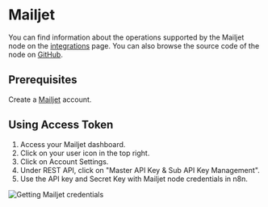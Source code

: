 # Mailjet

You can find information about the operations supported by the Mailjet node on the [integrations](https://n8n.io/integrations/n8n-nodes-base.mailjet) page. You can also browse the source code of the node on [GitHub](https://github.com/n8n-io/n8n/tree/master/packages/nodes-base/nodes/Mailjet).

## Prerequisites

Create a [Mailjet](https://www.mailjet.com/) account.

## Using Access Token

1. Access your Mailjet dashboard.
2. Click on your user icon in the top right.
3. Click on Account Settings.
4. Under REST API, click on "Master API Key & Sub API Key Management".
5. Use the API key and Secret Key with Mailjet node credentials in n8n.

![Getting Mailjet credentials](./using-access-token.gif)
